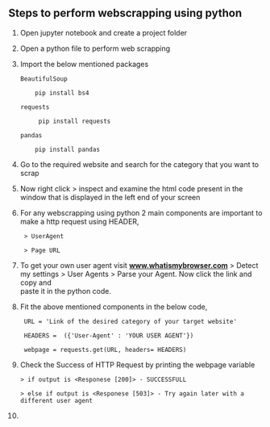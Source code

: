 ## Steps to perform webscrapping using python

1. Open jupyter notebook and create a project folder
 
2. Open a python file to perform web scrapping
   
3. Import the below mentioned packages

       BeautifulSoup

           pip install bs4
            
       requests

            pip install requests
   
       pandas

           pip install pandas
   

4. Go to the required website and search for the category that you want to scrap
  
5. Now right click > inspect and examine the html code present in the window that is displayed in the left end of your screen
  
6. For any webscrapping using python 2 main components are important to make a http request using HEADER,
  
        > UserAgent 
        
        > Page URL
 
7. To get your own user agent visit **www.whatismybrowser.com** > Detect my settings > User Agents > Parse your Agent. Now click the link and copy and   
       paste it in the python code.

8. Fit the above mentioned components in the below code,
  
        URL = 'Link of the desired category of your target website'
  
        HEADERS =  ({'User-Agent' : 'YOUR USER AGENT'})

        webpage = requests.get(URL, headers= HEADERS)

9. Check the Success of HTTP Request by printing the webpage variable

       > if output is <Responese [200]> - SUCCESSFULL

       > else if output is <Responese [503]> - Try again later with a different user agent
10. 
